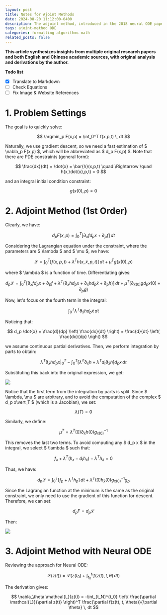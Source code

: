 ```yaml
---
layout: post
title: Notes for Ajoint Methods
date: 2024-08-20 11:12:00-0400
description: The adjoint method, introduced in the 2018 neural ODE paper, provides an efficient approach for computing gradients in neural ODEs. This article presents a detailed mathematical derivation of the adjoint method's core formulas and their applications.
tags: ajoint-method ODE
categories: formatting algorithms math 
related_posts: false
---
```

$\newcommand{\E}{\mathbb{E}}$
$\newcommand{\argmax}{\mathrm{argmax}}$
$\newcommand{\Mu}{M}$
$\newcommand{\ba}{\bar{a}}$
$\newcommand{\hx}{\hat{x}}$
$\newcommand{\argmin}{\mathrm{argmin}}$
$\newcommand{\sigmasqr}{\sigma^2}$
**This article synthesizes insights from multiple original research papers and both English and Chinese academic sources, with original analysis and derivations by the author.**

**Todo list**
- [x] Translate to Markdown
- [ ] Check Equations
- [ ] Fix Image & Website References

# 1. Problem Settings

The goal is to quickly solve:

$$ \argmin_p F(x,p) = \int_0^T f(x,p,t) \, dt $$

Naturally, we use gradient descent, so we need a fast estimation of $ \nabla_p F(x,p) $, which will be abbreviated as $ d_p F(x,p) $. Note that there are PDE constraints (general form):

$$ \frac{dx}{dt} = \dot{x} = \bar{h}(x,p,t) \quad \Rightarrow \quad h(x,\dot{x},p,t) = 0 $$

and an integral initial condition constraint:

$$ g(x(0),p) = 0 $$

# 2. Adjoint Method (1st Order)

Clearly, we have:

$$ d_p F(x,p) = \int_0^T \left[\partial_x f d_p x + \partial_p f \right] \, dt $$

Considering the Lagrangian equation under the constraint, where the parameters are $ \lambda $ and $ \mu $, we have:

$$ \mathcal{L} = \int_0^T \left[f(x,p,t) + \lambda^T h(x,\dot{x},p,t)\right] \, dt + \mu^T g(x(0),p) $$

where $ \lambda $ is a function of time. Differentiating gives:

$$ d_p \mathcal{L} = \int_0^T \left[ \partial_x f d_p x + \partial_p f + \lambda^T \left( \partial_x h d_p x + \partial_{\dot{x}} h d_p \dot{x} + \partial_p h \right) \right] \, dt + \mu^T \left( \partial_{x(0)} g d_p x(0) + \partial_p g \right) $$

Now, let's focus on the fourth term in the integral:

$$ \int_0^T \lambda^T \partial_{\dot{x}} h d_p \dot{x} \, dt $$

Noticing that:

$$ d_p \dot{x} = \frac{d}{dp} \left( \frac{dx}{dt} \right) = \frac{d}{dt} \left( \frac{dx}{dp} \right) $$

we assume continuous partial derivatives. Then, we perform integration by parts to obtain:

$$ \lambda^T \partial_{\dot{x}} h d_p x \bigg|_0^T - \int_0^T \left[\dot{\lambda}^T \partial_{\dot{x}} h + \lambda^T d_t \partial_{\dot{x}} h \right] d_p x \, dt $$

Substituting this back into the original expression, we get:

![](https://cdn.nlark.com/yuque/0/2024/png/47623559/1728386513458-366f87a0-86ac-492e-9fb5-473f2f7f2486.png)

Notice that the first term from the integration by parts is split. Since $ \lambda, \mu $ are arbitrary, and to avoid the computation of the complex $ d_p x\vert_T $ (which is a Jacobian), we set:

$$ \lambda(T) = 0 $$

Similarly, we define:

$$ \mu^T = \lambda^T(0) \partial_{\dot{x}} h(0) g_{x(0)}^{-1} $$

This removes the last two terms. To avoid computing any $ d_p x $ in the integral, we select $ \lambda $ such that:

$$ f_x + \lambda^T (h_x - d_t h_{\dot{x}}) - \dot{\lambda}^T h_{\dot{x}} = 0 $$

Thus, we have:

$$ d_p \mathcal{L} = \int_0^T \left[ f_p + \lambda^T h_p \right] \, dt + \lambda^T(0) h_{\dot{x}}(0) g_{x(0)}^{-1} g_p $$

Since the Lagrangian function at the minimum is the same as the original constraint, we only need to use the gradient of this function for descent. Therefore, we can set:

$$ d_p F = d_p \mathcal{L} $$

Then:

![](https://cdn.nlark.com/yuque/0/2024/png/47623559/1728388062148-092afc7b-d697-48c3-b594-a3d2177eeaac.png)

# 3. Adjoint Method with Neural ODE

Reviewing the approach for Neural ODE:

$$ \mathcal{L}(z(t)) = \mathcal{L} \left( z(t_0) + \int_{t_0}^{t_1} f(z(t), t, \theta) \, dt \right) $$

The derivation gives:

$$ \nabla_\theta \mathcal{L}(z(t)) = -\int_{t_N}^{t_0} \left( \frac{\partial \mathcal{L}}{\partial z(t)} \right)^T \frac{\partial f(z(t), t, \theta)}{\partial \theta} \, dt $$